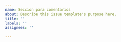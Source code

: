 ```yaml
---
name: Seccion para comentarios
about: Describe this issue template's purpose here.
title: ''
labels: ''
assignees: ''

---
```



